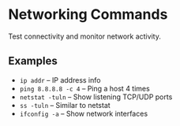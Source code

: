 # Networking Commands

Test connectivity and monitor network activity.

## Examples

- `ip addr` – IP address info
- `ping 8.8.8.8 -c 4` – Ping a host 4 times
- `netstat -tuln` – Show listening TCP/UDP ports
- `ss -tuln` – Similar to netstat
- `ifconfig -a` – Show network interfaces